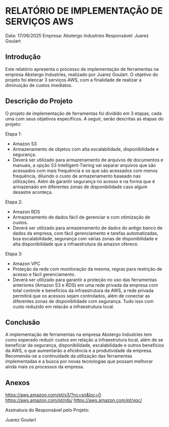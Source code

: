 # RELATÓRIO DE IMPLEMENTAÇÃO DE SERVIÇOS AWS

Data: 17/06/2025
Empresa: Abstergo Industries 
Responsável: Juarez Goulart 

## Introdução
Este relatório apresenta o processo de implementação de ferramentas na empresa Abstergo Industries, realizado por Juarez Goulart. O objetivo do projeto foi elencar 3 serviços AWS, com a finalidade de realizar a diminuição de custos imediatos.

## Descrição do Projeto
O projeto de implementação de ferramentas foi dividido em 3 etapas, cada uma com seus objetivos especí­ficos. A seguir, serão descritas as etapas do projeto:

Etapa 1: 
- Amazon S3
- Armazenamento de objetos com alta escalabilidade, disponibilidade e segurança.
- Deverá ser utilizado para armazenamento de arquivos de documentos e manuais, a opção S3 Intelligent-Tiering vai separar arquivos que são acessados com mais frequência e os que são acessados
 com menos frequência, diluindo o custo de armazenamento baseado nas utilizações. Além de garantir segurança no acesso e na forma que é armazenado em diferentes zonas de disponibilidade caso algum desastre aconteça.

Etapa 2: 
- Amazon RDS
- Armazenamento de dados fácil de gerenciar e com otimização de custos.
- Deverá ser utilizado para armazenamento de dados do antigo banco de dados da empresa, com fácil gerenciamento e tarefas automatizadas, boa escalabilidade, segurança com várias zonas de disponibilidade e alta disponibilidade que a infraestrutura da amazon oferece.

Etapa 3: 
- Amazon VPC
- Proteção da rede com monitoração da mesma, regras para restrição de acesso e fácil gerenciamento.
- Deverá ser utilizado para garantir a proteção no uso das ferramentas anteriores (Amazon S3 e RDS) em uma rede privada da empresa com total controle e benefícios da infraestrutura da AWS, a rede privada permitirá que os acessos sejam controlados, além de conectar as diferentes zonas de disponibilidade com segurança. Tudo isso com custo reduzido em relacão a infraestrutura local.


## Conclusão
A implementação de ferramentas na empresa Abstergo Industries tem como esperado reduzir custos em relação a infraestrutura local, além de se beneficiar da segurança, disponibilidade, escalabilidade e outros benefícios da AWS, o que aumentarão a eficiência e a produtividade da empresa. Recomenda-se a continuidade da utilização das ferramentas implementadas e a busca por novas tecnologias que possam melhorar ainda mais os processos da empresa.

## Anexos

https://aws.amazon.com/pt/s3/?nc=sn&loc=0
https://aws.amazon.com/pt/rds/
https://aws.amazon.com/pt/vpc/

Assinatura do Responsável pelo Projeto:

Juarez Goulart
